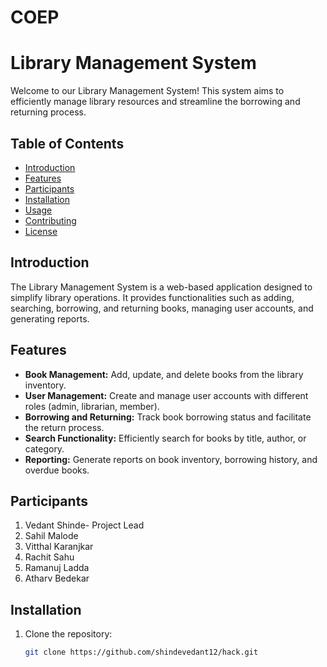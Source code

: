# COEP
# Library Management System


Welcome to our Library Management System! This system aims to efficiently manage library resources and streamline the borrowing and returning process.

## Table of Contents
- [Introduction](#introduction)
- [Features](#features)
- [Participants](#participants)
- [Installation](#installation)
- [Usage](#usage)
- [Contributing](#contributing)
- [License](#license)

## Introduction
The Library Management System is a web-based application designed to simplify library operations. It provides functionalities such as adding, searching, borrowing, and returning books, managing user accounts, and generating reports.

## Features
- **Book Management:** Add, update, and delete books from the library inventory.
- **User Management:** Create and manage user accounts with different roles (admin, librarian, member).
- **Borrowing and Returning:** Track book borrowing status and facilitate the return process.
- **Search Functionality:** Efficiently search for books by title, author, or category.
- **Reporting:** Generate reports on book inventory, borrowing history, and overdue books.

## Participants
1. Vedant Shinde- Project Lead
2. Sahil Malode
3. Vitthal Karanjkar
4. Rachit Sahu
5. Ramanuj Ladda
6. Atharv Bedekar

## Installation
1. Clone the repository:
   ```bash
   git clone https://github.com/shindevedant12/hack.git
